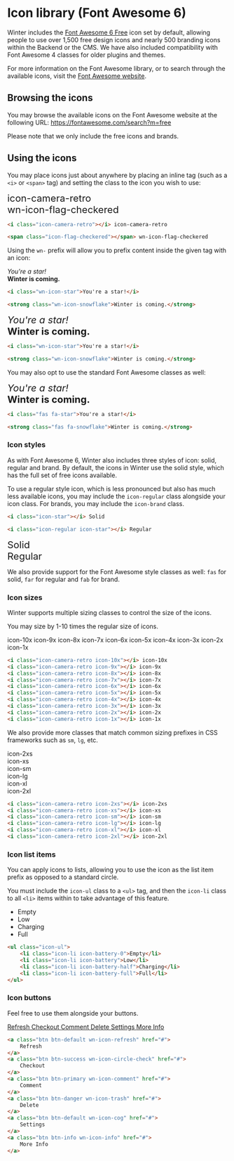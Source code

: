 # Icon library (Font Awesome 6)

Winter includes the [Font Awesome 6 Free](https://fontawesome.com/) icon set by default, allowing people to use over 1,500 free design icons and nearly 500 branding icons within the Backend or the CMS. We have also included compatibility with Font Awesome 4 classes for older plugins and themes.

For more information on the Font Awesome library, or to search through the available icons, visit the [Font Awesome website](https://fontawesome.com/search?m=free).

## Browsing the icons

You may browse the available icons on the Font Awesome website at the following URL:
https://fontawesome.com/search?m=free

Please note that we only include the free icons and brands.

## Using the icons

You may place icons just about anywhere by placing an inline tag (such as a `<i>` or `<span>` tag) and setting the class to the icon you wish to use:

<div class="example show-code" style="font-size: 22px">
    <i class="icon-camera-retro"></i> icon-camera-retro
    <br />
    <span class="icon-flag-checkered"></span> wn-icon-flag-checkered
</div>

```html
<i class="icon-camera-retro"></i> icon-camera-retro

<span class="icon-flag-checkered"></span> wn-icon-flag-checkered
```

Using the `wn-` prefix will allow you to prefix content inside the given tag with an icon:

<div class="example show-code">
    <i class="wn-icon-star">You're a star!</i>
    <br />
    <strong class="wn-icon-snowflake">Winter is coming.</strong>
</div>

```html
<i class="wn-icon-star">You're a star!</i>

<strong class="wn-icon-snowflake">Winter is coming.</strong>
```

<div class="example show-code" style="font-size: 22px;">
    <i class="wn-icon-star">You're a star!</i>
    <br />
    <strong class="wn-icon-snowflake">Winter is coming.</strong>
</div>

```html
<i class="wn-icon-star">You're a star!</i>

<strong class="wn-icon-snowflake">Winter is coming.</strong>
```

You may also opt to use the standard Font Awesome classes as well:

<div class="example show-code" style="font-size: 22px;">
    <i class="fas fa-star">You're a star!</i>
    <br>
    <strong class="fas fa-snowflake">Winter is coming.</strong>
</div>

```html
<i class="fas fa-star">You're a star!</i>

<strong class="fas fa-snowflake">Winter is coming.</strong>
```

### Icon styles

As with Font Awesome 6, Winter also includes three styles of icon: solid, regular and brand. By default, the icons in Winter use the solid style, which has the full set of free icons available.

To use a regular style icon, which is less pronounced but also has much less available icons, you may include the `icon-regular` class alongside your icon class. For brands, you may include the `icon-brand` class.

```html
<i class="icon-star"></i> Solid

<i class="icon-regular icon-star"></i> Regular
```

<div class="frame" style="font-size: 22px;">
    <i class="icon-star"></i> Solid
    <br>
    <i class="icon-regular icon-star"></i> Regular
</div>

We also provide support for the Font Awesome style classes as well: `fas` for solid, `far` for regular and `fab` for brand.

### Icon sizes

Winter supports multiple sizing classes to control the size of the icons.

You may size by 1-10 times the regular size of icons.

<div class="example">
    <i class="icon-camera-retro icon-10x"></i> icon-10x
    <i class="icon-camera-retro icon-9x"></i> icon-9x
    <i class="icon-camera-retro icon-8x"></i> icon-8x
    <i class="icon-camera-retro icon-7x"></i> icon-7x
    <i class="icon-camera-retro icon-6x"></i> icon-6x
    <i class="icon-camera-retro icon-5x"></i> icon-5x
    <i class="icon-camera-retro icon-4x"></i> icon-4x
    <i class="icon-camera-retro icon-3x"></i> icon-3x
    <i class="icon-camera-retro icon-2x"></i> icon-2x
    <i class="icon-camera-retro icon-1x"></i> icon-1x
</div>

```html
<i class="icon-camera-retro icon-10x"></i> icon-10x
<i class="icon-camera-retro icon-9x"></i> icon-9x
<i class="icon-camera-retro icon-8x"></i> icon-8x
<i class="icon-camera-retro icon-7x"></i> icon-7x
<i class="icon-camera-retro icon-6x"></i> icon-6x
<i class="icon-camera-retro icon-5x"></i> icon-5x
<i class="icon-camera-retro icon-4x"></i> icon-4x
<i class="icon-camera-retro icon-3x"></i> icon-3x
<i class="icon-camera-retro icon-2x"></i> icon-2x
<i class="icon-camera-retro icon-1x"></i> icon-1x
```

We also provide more classes that match common sizing prefixes in CSS frameworks such as `sm`, `lg`, etc.

<div class="example">
    <i class="icon-camera-retro icon-2xs"></i> icon-2xs<br>
    <i class="icon-camera-retro icon-xs"></i> icon-xs<br>
    <i class="icon-camera-retro icon-sm"></i> icon-sm<br>
    <i class="icon-camera-retro icon-lg"></i> icon-lg<br>
    <i class="icon-camera-retro icon-xl"></i> icon-xl<br>
    <i class="icon-camera-retro icon-2xl"></i> icon-2xl
</div>

```html
<i class="icon-camera-retro icon-2xs"></i> icon-2xs
<i class="icon-camera-retro icon-xs"></i> icon-xs
<i class="icon-camera-retro icon-sm"></i> icon-sm
<i class="icon-camera-retro icon-lg"></i> icon-lg
<i class="icon-camera-retro icon-xl"></i> icon-xl
<i class="icon-camera-retro icon-2xl"></i> icon-2xl
```

### Icon list items

You can apply icons to lists, allowing you to use the icon as the list item prefix as opposed to a standard circle.

You must include the `icon-ul` class to a `<ul>` tag, and then the `icon-li` class to all `<li>` items within to take advantage of this feature.

<div class="example">
    <ul class="icon-ul">
        <li class="icon-li icon-battery-0">Empty</li>
        <li class="icon-li icon-battery">Low</li>
        <li class="icon-li icon-battery-half">Charging</li>
        <li class="icon-li icon-battery-full">Full</li>
    </ul>
</div>

```html
<ul class="icon-ul">
    <li class="icon-li icon-battery-0">Empty</li>
    <li class="icon-li icon-battery">Low</li>
    <li class="icon-li icon-battery-half">Charging</li>
    <li class="icon-li icon-battery-full">Full</li>
</ul>
```

### Icon buttons

Feel free to use them alongside your buttons.

<div class="example">
    <a class="btn btn-default wn-icon-refresh" href="#">
        Refresh
    </a>
    <a class="btn btn-success wn-icon-circle-check" href="#">
        Checkout
    </a>
    <a class="btn btn-primary wn-icon-comment" href="#">
        Comment
    </a>
    <a class="btn btn-danger wn-icon-trash" href="#">
        Delete
    </a>
    <a class="btn btn-default wn-icon-cog" href="#">
        Settings
    </a>
    <a class="btn btn-info wn-icon-info" href="#">
        More Info
    </a>
</div>

```html
<a class="btn btn-default wn-icon-refresh" href="#">
    Refresh
</a>
<a class="btn btn-success wn-icon-circle-check" href="#">
    Checkout
</a>
<a class="btn btn-primary wn-icon-comment" href="#">
    Comment
</a>
<a class="btn btn-danger wn-icon-trash" href="#">
    Delete
</a>
<a class="btn btn-default wn-icon-cog" href="#">
    Settings
</a>
<a class="btn btn-info wn-icon-info" href="#">
    More Info
</a>
```
